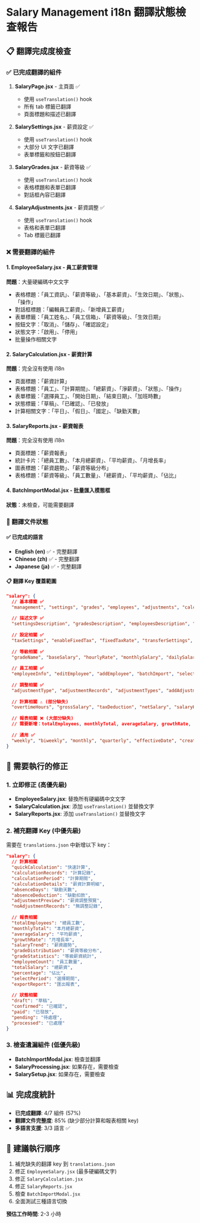 # Salary Management i18n 翻譯狀態檢查報告

## 📋 翻譯完成度檢查

### ✅ 已完成翻譯的組件
1. **SalaryPage.jsx** - 主頁面 ✅
   - 使用 `useTranslation()` hook
   - 所有 tab 標籤已翻譯
   - 頁面標題和描述已翻譯

2. **SalarySettings.jsx** - 薪資設定 ✅
   - 使用 `useTranslation()` hook
   - 大部分 UI 文字已翻譯
   - 表單標籤和按鈕已翻譯

3. **SalaryGrades.jsx** - 薪資等級 ✅
   - 使用 `useTranslation()` hook
   - 表格標題和表單已翻譯
   - 對話框內容已翻譯

4. **SalaryAdjustments.jsx** - 薪資調整 ✅
   - 使用 `useTranslation()` hook
   - 表格和表單已翻譯
   - Tab 標籤已翻譯

### ❌ 需要翻譯的組件

#### 1. **EmployeeSalary.jsx** - 員工薪資管理
**問題**：大量硬編碼中文文字
- 表格標題：「員工資訊」、「薪資等級」、「基本薪資」、「生效日期」、「狀態」、「操作」
- 對話框標題：「編輯員工薪資」、「新增員工薪資」
- 表單標籤：「員工姓名」、「員工信箱」、「薪資等級」、「生效日期」
- 按鈕文字：「取消」、「儲存」、「確認設定」
- 狀態文字：「啟用」、「停用」
- 批量操作相關文字

#### 2. **SalaryCalculation.jsx** - 薪資計算
**問題**：完全沒有使用 i18n
- 頁面標題：「薪資計算」
- 表格標題：「員工」、「計算期間」、「總薪資」、「淨薪資」、「狀態」、「操作」
- 表單標籤：「選擇員工」、「開始日期」、「結束日期」、「加班時數」
- 狀態標籤：「草稿」、「已確認」、「已發放」
- 計算相關文字：「平日」、「假日」、「國定」、「缺勤天數」

#### 3. **SalaryReports.jsx** - 薪資報表
**問題**：完全沒有使用 i18n
- 頁面標題：「薪資報表」
- 統計卡片：「總員工數」、「本月總薪資」、「平均薪資」、「月增長率」
- 圖表標題：「薪資趨勢」、「薪資等級分布」
- 表格標題：「薪資等級」、「員工數量」、「總薪資」、「平均薪資」、「佔比」

#### 4. **BatchImportModal.jsx** - 批量匯入模態框
**狀態**：未檢查，可能需要翻譯

### 📝 翻譯文件狀態

#### ✅ 已完成的語言
- **English (en)** ✅ - 完整翻譯
- **Chinese (zh)** ✅ - 完整翻譯  
- **Japanese (ja)** ✅ - 完整翻譯

#### 📋 翻譯 Key 覆蓋範圍
```json
"salary": {
  // 基本標籤 ✅
  "management", "settings", "grades", "employees", "adjustments", "calculation", "reports",
  
  // 描述文字 ✅
  "settingsDescription", "gradesDescription", "employeesDescription", "adjustmentsDescription", "calculationDescription", "reportsDescription",
  
  // 設定相關 ✅
  "taxSettings", "enableFixedTax", "fixedTaxRate", "transferSettings", "transferFee", "payrollCycle",
  
  // 等級相關 ✅
  "gradeName", "baseSalary", "hourlyRate", "monthlySalary", "dailySalary", "overtimeMultiplier",
  
  // 員工相關 ✅
  "employeeInfo", "editEmployee", "addEmployee", "batchImport", "selectEmployees",
  
  // 調整相關 ✅
  "adjustmentType", "adjustmentRecords", "adjustmentTypes", "addAdjustment", "amount", "reason",
  
  // 計算相關 ⚠️ (部分缺失)
  "overtimeHours", "grossSalary", "taxDeduction", "netSalary", "salaryHistory",
  
  // 報表相關 ❌ (大部分缺失)
  // 需要新增：totalEmployees, monthlyTotal, averageSalary, growthRate, salaryTrend, gradeDistribution
  
  // 通用 ✅
  "weekly", "biweekly", "monthly", "quarterly", "effectiveDate", "create", "update"
}
```

## 🔧 需要執行的修正

### 1. 立即修正 (高優先級)
- **EmployeeSalary.jsx**: 替換所有硬編碼中文文字
- **SalaryCalculation.jsx**: 添加 `useTranslation()` 並替換文字
- **SalaryReports.jsx**: 添加 `useTranslation()` 並替換文字

### 2. 補充翻譯 Key (中優先級)
需要在 `translations.json` 中新增以下 key：

```json
"salary": {
  // 計算相關
  "quickCalculation": "快速計算",
  "calculationRecords": "計算記錄", 
  "calculationPeriod": "計算期間",
  "calculationDetails": "薪資計算明細",
  "absenceDays": "缺勤天數",
  "absenceDeduction": "缺勤扣款",
  "adjustmentPreview": "薪資調整預覽",
  "noAdjustmentRecords": "無調整記錄",
  
  // 報表相關
  "totalEmployees": "總員工數",
  "monthlyTotal": "本月總薪資", 
  "averageSalary": "平均薪資",
  "growthRate": "月增長率",
  "salaryTrend": "薪資趨勢",
  "gradeDistribution": "薪資等級分布",
  "gradeStatistics": "等級薪資統計",
  "employeeCount": "員工數量",
  "totalSalary": "總薪資",
  "percentage": "佔比",
  "selectPeriod": "選擇期間",
  "exportReport": "匯出報表",
  
  // 狀態相關
  "draft": "草稿",
  "confirmed": "已確認", 
  "paid": "已發放",
  "pending": "待處理",
  "processed": "已處理"
}
```

### 3. 檢查遺漏組件 (低優先級)
- **BatchImportModal.jsx**: 檢查並翻譯
- **SalaryProcessing.jsx**: 如果存在，需要檢查
- **SalarySetup.jsx**: 如果存在，需要檢查

## 📊 完成度統計
- **已完成翻譯**: 4/7 組件 (57%)
- **翻譯文件完整度**: 85% (缺少部分計算和報表相關 key)
- **多語言支援**: 3/3 語言 ✅

## 🎯 建議執行順序
1. 補充缺失的翻譯 key 到 `translations.json`
2. 修正 `EmployeeSalary.jsx` (最多硬編碼文字)
3. 修正 `SalaryCalculation.jsx` 
4. 修正 `SalaryReports.jsx`
5. 檢查 `BatchImportModal.jsx`
6. 全面測試三種語言切換

**預估工作時間**: 2-3 小時